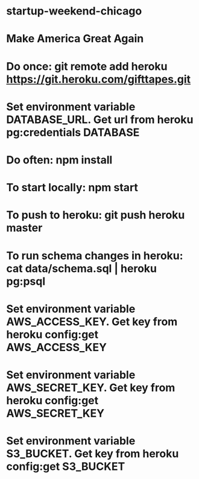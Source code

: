 # startup-weekend-chicago
# Make America Great Again

# Do once: git remote add heroku https://git.heroku.com/gifttapes.git
# Set environment variable DATABASE_URL.  Get url from heroku pg:credentials DATABASE
# Do often: npm install
# To start locally: npm start
# To push to heroku: git push heroku master
# To run schema changes in heroku: cat data/schema.sql | heroku pg:psql

# Set environment variable AWS_ACCESS_KEY.  Get key from heroku config:get AWS_ACCESS_KEY
# Set environment variable AWS_SECRET_KEY.  Get key from heroku config:get AWS_SECRET_KEY
# Set environment variable S3_BUCKET.  Get key from heroku config:get S3_BUCKET
